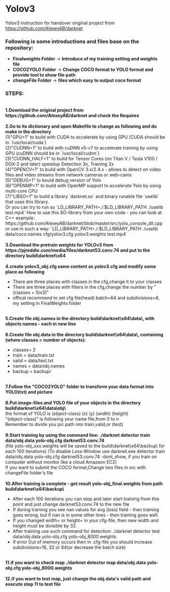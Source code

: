 # Yolov3
Yolov3 instruction for handover
original project from 
https://github.com/AlexeyAB/darknet

<h3>Following is some introductions and files base on the repository:</h3>
<ul>
<li><b>Finalweights Folder</b> -> <b>Introduce of my training setting and weights file</b></li>
<li><b>COCO2YOLO Folder</b> -> <b>Change COCO format to YOLO format and provide tool to show file path</b></li>
<li><b>changeFile Folder</b> -> <b>files which easy to output coco format</b></li>
</ul>

<h3>STEPS:</h3>
<br><b> 1.Download the original project from https://github.com/AlexeyAB/darknet and check the Requires </b></br>
<br><b> 2.Go to its dictionary and open Makefile to change as following and do make in the directory</b>
<br>(1)"GPU=1" to build with CUDA to accelerate by using GPU (CUDA should be in `/usr/local/cuda`)
<br>(2)"CUDNN=1" to build with cuDNN v5-v7 to accelerate training by using GPU (cuDNN should be in `/usr/local/cudnn`)
<br>(3)"CUDNN_HALF=1" to build for Tensor Cores (on Titan V / Tesla V100 / DGX-2 and later) speedup Detection 3x, Training 2x
<br>(4)"OPENCV=1" to build with OpenCV 3.x/2.4.x - allows to detect on video files and video streams from network cameras or web-cams
<br>(5)"DEBUG=1" to bould debug version of Yolo
<br>(6)"OPENMP=1" to build with OpenMP support to accelerate Yolo by using multi-core CPU
<br>(7)"LIBSO=1" to build a library `darknet.so` and binary runable file `uselib` that uses this library. <br>Or you can try to run so `LD_LIBRARY_PATH=./:$LD_LIBRARY_PATH ./uselib test.mp4` How to use this SO-library from your own code - you can look at C++ example: https://github.com/AlexeyAB/darknet/blob/master/src/yolo_console_dll.cpp
    or use in such a way: `LD_LIBRARY_PATH=./:$LD_LIBRARY_PATH ./uselib data/coco.names cfg/yolov3.cfg yolov3.weights test.mp4`</br>
<br><b> 3.Download the pretrain weights for YOLOv3 from https://pjreddie.com/media/files/darknet53.conv.74 and put to the directory build\darknet\x64</b></br>
<br><b> 4.create yolov3_obj.cfg same content as yolov3.cfg and modify some place as following</b>
<ul>
<li>There are three places with classes in the cfg,change it to your classes</li>
<li>There are three places with filters in the cfg,change the number by "(classes + 5)x3)"</li>
<li>offical recommend to set cfg file(head) batch=64 and subdivisions=8, my setting in FinalWeights folder</li>
</ul>
<br><b> 5.Create file obj.names in the directory build\darknet\x64\data\, with objects names - each in new line</b></br>
<br><b> 6.Create file obj.data in the directory build\darknet\x64\data\, containing (where classes = number of objects):</b>
<ul>
<li>classes= 2</li>
<li>train  = data/train.txt</li>
<li>valid  = data/test.txt</li>
<li>names = data/obj.names</li>
<li>backup = backup/</li>
</ul>
<br><b> 7.Follow the "COCO2YOLO" folder to transform your data format into YOLO(txt) and picture</b></br>
<br><b> 8.Put image-files and YOLO file of your objects in the directory build\darknet\x64\data\obj\</b>
<br> the format of YOLO is (object-class) (x) (y) (width) (height)
<br> "(object-class)" is following your name file,from 0 to n
<br> Remember to divide you pic path into train,valid,or (test)</br>
<br><b> 9.Start training by using the command line: ./darknet detector train data/obj.data yolo-obj.cfg darknet53.conv.74</b>
<br>(file yolo-obj_xxx.weights will be saved to the build\darknet\x64\backup\ for each 100 iterations) (To disable Loss-Window use darknet.exe detector train data/obj.data yolo-obj.cfg darknet53.conv.74 -dont_show, if you train on computer without monitor like a cloud Amazaon EC2)
<br>If you want to submit the COCO format,Change two files in src with changeFile folder's file</br>
<br><b> 10.After training is complete - get result yolo-obj_final.weights from path build\darknet\x64\backup\</b>
<ul>
<li> After each 100 iterations you can stop and later start training from this point and just change darknet53.conv.74 to the new file</li>
<li> If during training you see nan values for avg (loss) field - then training goes wrong, but if nan is in some other lines - then training goes well.</li>
<li> If you changed width= or height= in your cfg-file, then new width and height must be divisible by 32.</li>
<li> After training use such command for detection: ./darknet detector test data/obj.data yolo-obj.cfg yolo-obj_8000.weights</li>
<li> if error Out of memory occurs then in .cfg-file you should increase subdivisions=16, 32 or 64(or decrease the batch size)</li>
</ul>
<br><b> 11.if you want to check map ./darknet detector map data/obj.data yolo-obj.cfg yolo-obj_8000.weights</b></br>
<br><b> 12.if you want to test map, just change the obj.data's valid path and execute step 11 to test file</b></br>

